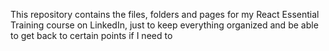 This repository contains the files, folders and pages for my React Essential Training course on LinkedIn, just to keep everything organized and be able to get back to certain points if I need to